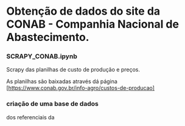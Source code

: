 # Obtenção de dados do site da CONAB - Companhia Nacional de Abastecimento. 

### SCRAPY_CONAB.ipynb

Scrapy das planilhas de custo de produção  e preços.

As planilhas são baixadas através dá página [https://www.conab.gov.br/info-agro/custos-de-producao] 

### criação de uma base de dados 
dos referenciais da 
